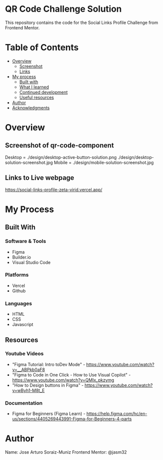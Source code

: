 # QR Code Challenge Solution
This repository contains the code for the Social Links Profile Challenge from Frontend Mentor. 

# Table of Contents

- [Overview](#overview)
  - [Screenshot](#screenshot)
  - [Links](#links)
- [My process](#my-process)
  - [Built with](#built-with)
  - [What I learned](#what-i-learned)
  - [Continued development](#continued-development)
  - [Useful resources](#useful-resources)
- [Author](#author)
- [Acknowledgments](#acknowledgments)

# Overview

## Screenshot of qr-code-component
Desktop = ./design/desktop-active-button-solution.png
          ./design/desktop-solution-screenshot.jpg
Mobile = ./design/mobile-solution-screenshot.jpg

## Links to Live webpage
https://social-links-profile-zeta-virid.vercel.app/

# My Process

## Built With

### Software & Tools
- Figma 
- Builder.io
- Visual Studio Code

### Platforms
- Vercel
- Github

### Languages
- HTML
- CSS
- Javascript

## Resources

### Youtube Videos
- "Figma Tutorial: Intro toDev Mode" - https://www.youtube.com/watch?v=__ABPkb0aF8 
- "Figma to Code in One Click - How to Use Visual Copilot" - https://www.youtube.com/watch?v=QMIx_pkzymg 
- "How to Design buttons in Figma" - https://www.youtube.com/watch?v=wByh1-M8t_E

### Documentation
- Figma for Beginners (Figma Learn) - https://help.figma.com/hc/en-us/sections/4405269443991-Figma-for-Beginners-4-parts 

# Author
Name: Jose Arturo Soraiz-Muniz
Frontend Mentor: @jasm32